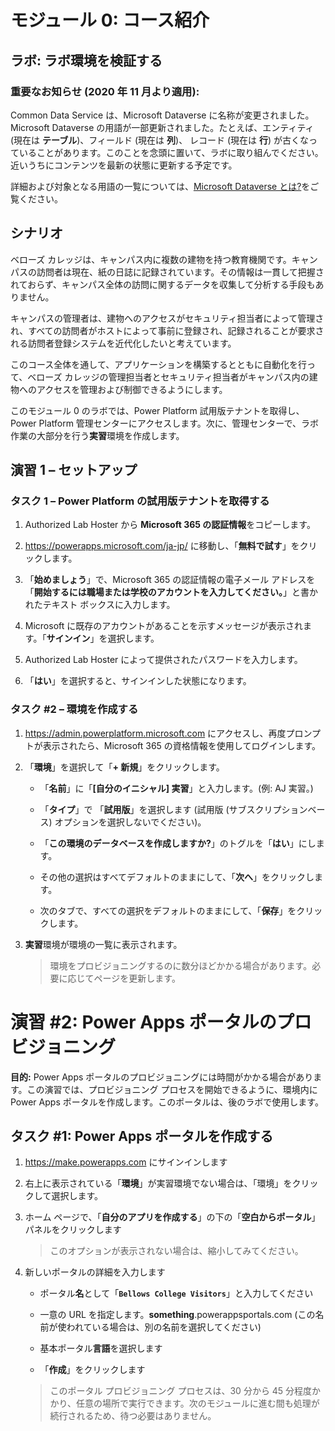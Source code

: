 ﻿---
lab:
    title: 'ラボ: ラボ環境の確認'
    module: 'モジュール 0: コース紹介'
---

モジュール 0: コース紹介
=================================

## ラボ: ラボ環境を検証する

### 重要なお知らせ (2020 年 11 月より適用):
Common Data Service は、Microsoft Dataverse に名称が変更されました。Microsoft Dataverse の用語が一部更新されました。たとえば、エンティティ (現在は **テーブル**)、フィールド (現在は **列**)、 レコード (現在は **行**) が古くなっていることがあります。このことを念頭に置いて、ラボに取り組んでください。近いうちにコンテンツを最新の状態に更新する予定です。 

詳細および対象となる用語の一覧については、[Microsoft Dataverse とは?](https://docs.microsoft.com/ja-jp/powerapps/maker/common-data-service/data-platform-intro#terminology-updates)をご覧ください。

シナリオ
--------

ベローズ カレッジは、キャンパス内に複数の建物を持つ教育機関です。キャンパスの訪問者は現在、紙の日誌に記録されています。その情報は一貫して把握されておらず、キャンパス全体の訪問に関するデータを収集して分析する手段もありません。

キャンパスの管理者は、建物へのアクセスがセキュリティ担当者によって管理され、すべての訪問者がホストによって事前に登録され、記録されることが要求される訪問者登録システムを近代化したいと考えています。

このコース全体を通して、アプリケーションを構築するとともに自動化を行って、ベローズ カレッジの管理担当者とセキュリティ担当者がキャンパス内の建物へのアクセスを管理および制御できるようにします。

このモジュール 0 のラボでは、Power Platform 試用版テナントを取得し、Power Platform 管理センターにアクセスします。次に、管理センターで、ラボ作業の大部分を行う**実習**環境を作成します。

## 演習 1 – セットアップ

### タスク 1 – Power Platform の試用版テナントを取得する

1. Authorized Lab Hoster から **Microsoft 365 の認証情報**をコピーします。

2. <https://powerapps.microsoft.com/ja-jp/> に移動し、「**無料で試す**」をクリックします。

3. 「**始めましょう**」で、Microsoft 365 の認証情報の電子メール アドレスを「**開始するには職場または学校のアカウントを入力してください。**」と書かれたテキスト ボックスに入力します。

4. Microsoft に既存のアカウントがあることを示すメッセージが表示されます。「**サインイン**」を選択します。

5. Authorized Lab Hoster によって提供されたパスワードを入力します。 

6. 「**はい**」を選択すると、サインインした状態になります。

### タスク \#2 – 環境を作成する

1.  <https://admin.powerplatform.microsoft.com> にアクセスし、再度プロンプトが表示されたら、Microsoft 365 の資格情報を使用してログインします。

2. 「**環境**」を選択して「**+ 新規**」をクリックします。

    - 「**名前**」に「**[自分のイニシャル] 実習**」と入力します。(例: AJ 実習。)
    
    - 「**タイプ**」で 「**試用版**」を選択します (試用版 (サブスクリプションベース) オプションを選択しないでください)。
    
    - 「**この環境のデータベースを作成しますか?**」のトグルを「**はい**」にします。
    
    - その他の選択はすべてデフォルトのままにして、「**次へ**」をクリックします。
    
    - 次のタブで、すべての選択をデフォルトのままにして、「**保存**」をクリックします。

3. **実習**環境が環境の一覧に表示されます。 

    > 環境をプロビジョニングするのに数分ほどかかる場合があります。必要に応じてページを更新します。

# 演習 \#2: Power Apps ポータルのプロビジョニング

**目的:** Power Apps ポータルのプロビジョニングには時間がかかる場合があります。この演習では、プロビジョニング プロセスを開始できるように、環境内に Power Apps ポータルを作成します。このポータルは、後のラボで使用します。

## タスク \#1: Power Apps ポータルを作成する

1.  <https://make.powerapps.com> にサインインします

2.  右上に表示されている「**環境**」が実習環境でない場合は、「環境」をクリックして選択します。

3.  ホーム ページで、「**自分のアプリを作成する**」の下の「**空白からポータル**」パネルをクリックします

    > このオプションが表示されない場合は、縮小してみてください。

4.  新しいポータルの詳細を入力します

    -   ポータル**名**として「**```Bellows College Visitors```**」と入力してください

    -   一意の URL を指定します。**something**.powerappsportals.com (この名前が使われている場合は、別の名前を選択してください)

    -   基本ポータル**言語**を選択します

    -   「**作成**」をクリックします

    > このポータル プロビジョニング プロセスは、30 分から 45 分程度かかり、任意の場所で実行できます。次のモジュールに進む間も処理が続行されるため、待つ必要はありません。
